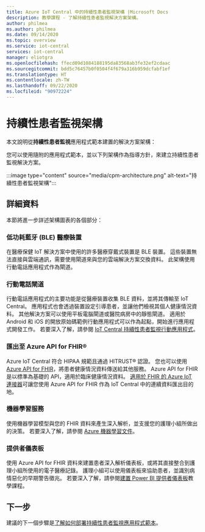 ```yaml
---
title: Azure IoT Central 中的持續性患者監視架構 |Microsoft Docs
description: 教學課程 - 了解持續性患者監視解決方案架構。
author: philmea
ms.author: philmea
ms.date: 09/14/2020
ms.topic: overview
ms.service: iot-central
services: iot-central
manager: eliotgra
ms.openlocfilehash: ffecd09d1084188195da83568ab3fe32ef2cdaac
ms.sourcegitcommit: bdd5c76457b0f0504f4f679a316b959dcfabf1ef
ms.translationtype: HT
ms.contentlocale: zh-TW
ms.lasthandoff: 09/22/2020
ms.locfileid: "90972224"
---
```

# <a name="continuous-patient-monitoring-architecture"></a>持續性患者監視架構

本文說明從**持續性患者監視**應用程式範本建置的解決方案架構：

您可以使用隨附的應用程式範本，並以下列架構作為指導方針，來建立持續性患者監視解決方案。

:::image type="content" source="media/cpm-architecture.png" alt-text="持續性患者監視架構":::

## <a name="details"></a>詳細資料

本節將進一步詳述架構圖表的各個部分：

### <a name="bluetooth-low-energy-ble-medical-devices"></a>低功耗藍牙 (BLE) 醫療裝置

在醫療保健 IoT 解決方案中使用的許多醫療穿戴式裝置是 BLE 裝置。 這些裝置無法直接與雲端通訊，需要使用閘道來與您的雲端解決方案交換資料。 此架構使用行動電話應用程式作為閘道。

### <a name="mobile-phone-gateway"></a>行動電話閘道

行動電話應用程式的主要功能是從醫療裝置收集 BLE 資料，並將其傳輸至 IoT Central。 應用程式也會透過裝置設定引導患者，並讓他們檢視其個人健康情況資料。 其他解決方案可以使用平板電腦閘道或醫院病房中的靜態閘道。 適用於 Android 和 iOS 的開放原始碼範例行動應用程式可以作為起點，開始進行應用程式開發工作。 若要深入了解，請參閱 [IoT Central 持續性患者監視行動應用程式](https://docs.microsoft.com/samples/iot-for-all/iotc-cpm-sample/iotc-cpm-sample/)。

### <a name="export-to-azure-api-for-fhirreg"></a>匯出至 Azure API for FHIR&reg;

Azure IoT Central 符合 HIPAA 規範且通過 HITRUST&reg; 認證。 您也可以使用 [Azure API for FHIR](../../healthcare-apis/overview.md)，將患者健康情況資料傳送給其他服務。 Azure API for FHIR 是以標準為基礎的 API，適用於臨床健康情況資料。 [適用於 FHIR 的 Azure IoT 連接器](https://docs.microsoft.com/azure/healthcare-apis/iot-fhir-portal-quickstart)可讓您使用 Azure API for FHIR 作為 IoT Central 中的連續資料匯出目的地。

### <a name="machine-learning"></a>機器學習服務

使用機器學習模型與您的 FHIR 資料來產生深入解析，並支援您的護理小組所做出的決策。 若要深入了解，請參閱 [Azure 機器學習文件](../../machine-learning/index.yml)。

### <a name="provider-dashboard"></a>提供者儀表板

使用 Azure API for FHIR 資料來建置患者深入解析儀表板，或將其直接整合到護理小組所使用的電子醫療記錄。 護理小組可以使用儀表板來協助患者，並識別病情惡化的早期警告徵兆。 若要深入了解，請參閱[建置 Power BI 提供者儀表板](howto-health-data-triage.md)教學課程。

## <a name="next-steps"></a>下一步

建議的下一個步驟是[了解如何部署持續性患者監視應用程式範本](tutorial-continuous-patient-monitoring.md)。
